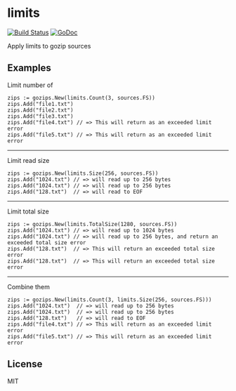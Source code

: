 # limits

[![Build Status](https://travis-ci.org/gozips/limits.svg?branch=master)](https://travis-ci.org/gozips/limits)
[![GoDoc](https://godoc.org/github.com/gozips/limits?status.svg)](http://godoc.org/github.com/gozips/limits)

Apply limits to gozip sources

## Examples

Limit number of

    zips := gozips.New(limits.Count(3, sources.FS))
    zips.Add("file1.txt")
    zips.Add("file2.txt")
    zips.Add("file3.txt")
    zips.Add("file4.txt") // => This will return as an exceeded limit error
    zips.Add("file5.txt") // => This will return as an exceeded limit error

---

Limit read size

    zips := gozips.New(limits.Size(256, sources.FS))
    zips.Add("1024.txt") // => will read up to 256 bytes
    zips.Add("1024.txt") // => will read up to 256 bytes
    zips.Add("128.txt")  // => will read to EOF

---

Limit total size

    zips := gozips.New(limits.TotalSize(1280, sources.FS))
    zips.Add("1024.txt") // => will read up to 1024 bytes
    zips.Add("1024.txt") // => will read up to 256 bytes, and return an exceeded total size error
    zips.Add("128.txt")  // => This will return an exceeded total size error
    zips.Add("128.txt")  // => This will return an exceeded total size error

---

Combine them

    zips := gozips.New(limits.Count(3, limits.Size(256, sources.FS)))
    zips.Add("1024.txt")  // => will read up to 256 bytes
    zips.Add("1024.txt")  // => will read up to 256 bytes
    zips.Add("128.txt")   // => will read to EOF
    zips.Add("file4.txt") // => This will return as an exceeded limit error
    zips.Add("file5.txt") // => This will return as an exceeded limit error


## License

MIT
